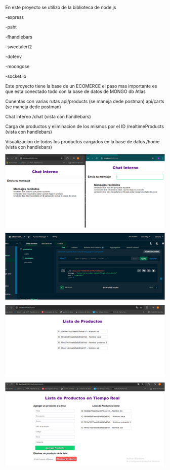 En este proyecto se utilizo de la biblioteca de node.js

-express

-paht

-fhandlebars

-sweetalert2

-dotenv

-moongose

-socket.io

Este proyecto tiene la base de un ECOMERCE el paso mas importante es que esta conectado todo con la
base de datos de MONGO db Atlas

Cunentas con varias rutas
api/products  (se maneja dede postman)
api/carts (se maneja dede postman)

Chat interno 
/chat (vista con handlebars)

Carga de productos y eliminacion de los mismos por el ID
/realtimeProducts (vista con handlebars)

Visualizacion de todos los productos cargados en la base de datos
/home (vista con handlebars) 


![Texto Alternativo](/imagenes/chat.png)

![Texto Alternativo](/imagenes/chat_mongoDB.png)

![Texto Alternativo](/imagenes/home.png)

![Texto Alternativo](/imagenes/realTimeProducts.png)


